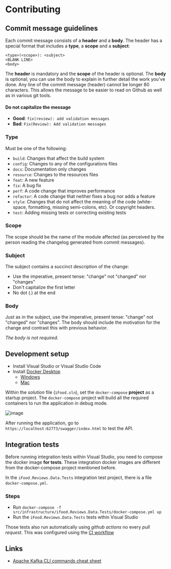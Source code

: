 # Contributing

## Commit message guidelines
Each commit message consists of a **header** and a **body**. The header has a special format that includes a **type**, a **scope** and a **subject**:

```
<type>(<scope>): <subject>
<BLANK LINE>
<body>
```
The **header** is mandatory and the **scope** of the header is optional. The **body** is optional; you can use the body to explain in further detail the work you've done.
Any line of the commit message (header) cannot be longer 80 characters. This allows the message to be easier to read on Github as well as in various git tools.

#### Do not capitalize the message
- **Good**: `fix(review): add validation messages`
- **Bad**: `Fix(Review): Add validation messages`

### Type
Must be one of the following:

- `build`: Changes that affect the build system
- `config`: Changes to any of the configurations files
- `docs`: Documentation only changes
- `resource`: Changes to the resources files
- `feat`: A new feature
- `fix`: A bug fix
- `perf`: A code change that improves performance
- `refactor`: A code change that neither fixes a bug nor adds a feature
- `style`: Changes that do not affect the meaning of the code (white-space, formatting, missing semi-colons, etc). Or copyright headers.
- `test`: Adding missing tests or correcting existing tests

### Scope
The scope should be the name of the module affected (as perceived by the person reading the changelog generated from commit messages).

### Subject
The subject contains a succinct description of the change:

- Use the imperative, present tense: "change" not "changed" nor "changes"
- Don't capitalize the first letter
- No dot (.) at the end

### Body
Just as in the subject, use the imperative, present tense: "change" not "changed" nor "changes". The body should include the motivation for the change and contrast this with previous behavior.

*The body is not required.*

## Development setup
- Install Visual Studio or Visual Studio Code
- Install [Docker Desktop](https://docs.docker.com/desktop/)
  - [Windows](https://docs.docker.com/desktop/windows/install/) 
  - [Mac](https://docs.docker.com/desktop/mac/install/)  

Within the *solution* file (`iFood.sln`), set the `docker-compose` **project** as a startup project. The `docker-compose` project will build all the required containers to run the application in debug mode.

![image](https://user-images.githubusercontent.com/165290/130785309-65aeb2af-6d55-41eb-92e6-bc0ce6a29045.png)

After running the application, go to `https://localhost:62773/swagger/index.html` to test the API.

## Integration tests
Before running integration tests within Visual Studio, you need to compose the docker image **for tests**. These integration docker images are different from the docker-compose project mentioned before.

In the `iFood.Reviews.Data.Tests` integration test project, there is a file `docker-compose.yml`.

### Steps
- Run `docker-compose -f src/infrastructure/ifood.Reviews.Data.Tests/docker-compose.yml up`
- Run the `iFood.Reviews.Data.Tests` tests wthin Visual Studio

Those tests also run automatically using *github actions* no every *pull request*. This was configured using the [CI workflow](./.github/workflows/ci.yml)

## Links
- [Apache Kafka CLI commands cheat sheet](https://medium.com/@TimvanBaarsen/apache-kafka-cli-commands-cheat-sheet-a6f06eac01b#a1a2)
